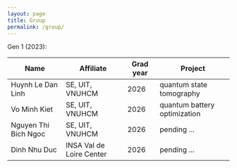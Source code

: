 ```yaml
---
layout: page
title: Group
permalink: /group/
---
```


Gen 1 (2023):

| Name | Affiliate | Grad year | Project |
|-|-|-|-|
| Huynh Le Dan Linh | SE, UIT, VNUHCM | 2026 | quantum state tomography |
| Vo Minh Kiet | SE, UIT, VNUHCM | 2026 | quantum battery optimization |
| Nguyen Thi Bich Ngoc | SE, UIT, VNUHCM | 2026 | pending ... |
| Dinh Nhu Duc | INSA Val de Loire Center | 2026 | pending ... |